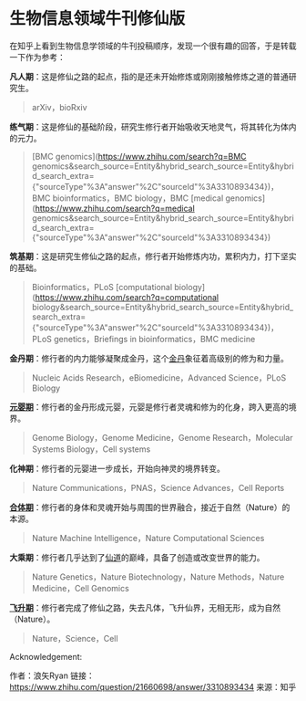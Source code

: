 # 生物信息领域牛刊修仙版


在知乎上看到生物信息学领域的牛刊投稿顺序，发现一个很有趣的回答，于是转载一下作为参考：



**凡人期**：这是修仙之路的起点，指的是还未开始修炼或刚刚接触修炼之道的普通研究生。

> arXiv，bioRxiv

**练气期**：这是修仙的基础阶段，研究生修行者开始吸收天地灵气，将其转化为体内的元力。

> [BMC genomics](https://www.zhihu.com/search?q=BMC genomics&search_source=Entity&hybrid_search_source=Entity&hybrid_search_extra={"sourceType"%3A"answer"%2C"sourceId"%3A3310893434})，BMC bioinformatics，BMC biology，BMC [medical genomics](https://www.zhihu.com/search?q=medical genomics&search_source=Entity&hybrid_search_source=Entity&hybrid_search_extra={"sourceType"%3A"answer"%2C"sourceId"%3A3310893434})

**筑基期**：这是研究生修仙之路的起点，修行者开始修炼内功，累积内力，打下坚实的基础。

> Bioinformatics，PLoS [computational biology](https://www.zhihu.com/search?q=computational biology&search_source=Entity&hybrid_search_source=Entity&hybrid_search_extra={"sourceType"%3A"answer"%2C"sourceId"%3A3310893434})，PLoS genetics，Briefings in bioinformatics，BMC medicine

**金丹期**：修行者的内力能够凝聚成金丹，这个[金丹](https://www.zhihu.com/search?q=金丹&search_source=Entity&hybrid_search_source=Entity&hybrid_search_extra={"sourceType"%3A"answer"%2C"sourceId"%3A3310893434})象征着高级别的修为和力量。

> Nucleic Acids Research，eBiomedicine，Advanced Science，PLoS Biology

**[元婴期](https://www.zhihu.com/search?q=元婴期&search_source=Entity&hybrid_search_source=Entity&hybrid_search_extra={"sourceType"%3A"answer"%2C"sourceId"%3A3310893434})**：修行者的金丹形成元婴，元婴是修行者灵魂和修为的化身，跨入更高的境界。

> Genome Biology，Genome Medicine，Genome Research，Molecular Systems Biology，Cell systems

**化神期**：修行者的元婴进一步成长，开始向神灵的境界转变。

> Nature Communications，PNAS，Science Advances，Cell Reports

**[合体期](https://www.zhihu.com/search?q=合体期&search_source=Entity&hybrid_search_source=Entity&hybrid_search_extra={"sourceType"%3A"answer"%2C"sourceId"%3A3310893434})**：修行者的身体和灵魂开始与周围的世界融合，接近于自然（Nature）的本源。

> Nature Machine Intelligence，Nature Computational Sciences

**大乘期**：修行者几乎达到了[仙道](https://www.zhihu.com/search?q=仙道&search_source=Entity&hybrid_search_source=Entity&hybrid_search_extra={"sourceType"%3A"answer"%2C"sourceId"%3A3310893434})的巅峰，具备了创造或改变世界的能力。

> Nature Genetics，Nature Biotechnology，Nature Methods，Nature Medicine，Cell Genomics 

**[飞升期](https://www.zhihu.com/search?q=飞升期&search_source=Entity&hybrid_search_source=Entity&hybrid_search_extra={"sourceType"%3A"answer"%2C"sourceId"%3A3310893434})**：修行者完成了修仙之路，失去凡体，飞升仙界，无相无形，成为自然（Nature）。

> Nature，Science，Cell



Acknowledgement:

作者：浪矢Ryan
链接：https://www.zhihu.com/question/21660698/answer/3310893434
来源：知乎

